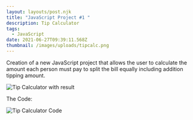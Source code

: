 ```yaml
---
layout: layouts/post.njk
title: "JavaScript Project #1 "
description: Tip Calculator
tags:
  - JavaScript
date: 2021-06-27T09:39:11.568Z
thumbnail: /images/uploads/tipcalc.png
---
```

Creation of a new JavaScript project that allows the user to calculate the amount each person must pay to split the bill equally including addition tipping amount.

![Tip Calculator with result](/images/uploads/tipcalcoutput.png "Tip Calculator with result")

The Code:

![Tip Calculator Code](/images/uploads/tipcalccode.png "Tip Calculator Code")